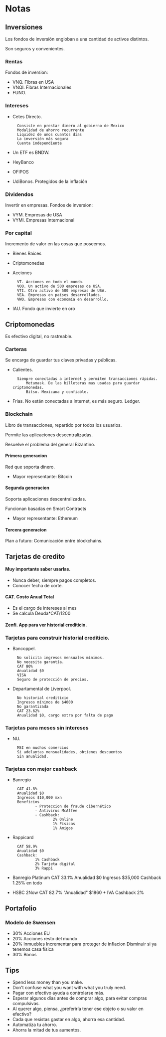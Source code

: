 # Notas
## Inversiones
Los fondos de inversión engloban a una cantidad de activos distintos.

Son seguros y convenientes.
### Rentas
Fondos de inversion:

- VNQ. Fibras en USA
- VNQI. Fibras Internacionales
- FUNO.
### Intereses

- Cetes Directo. 
        
        Consiste en prestar dinero al gobierno de Mexico
        Modalidad de ahorro recurrente
        Liquidez de unos cuantos días
        La inversión más segura
        Cuenta independiente

- Un ETF es BNDW.

- HeyBanco

- OFIPOS

- UdiBonos. Protegidos de la inflación


### Dividendos
Invertir en empresas.
Fondos de inversion:
- VYM. Empresas de USA
- VYMI. Empresas Internacional

### Por capital
Incremento de valor en las cosas que poseemos.
- Bienes Raíces
- Criptomonedas
- Acciones

        VT. Acciones en todo el mundo.
        VOO. Un activo de 500 empresas de USA.
        VTI. Otro activo de 500 empresas de USA.
        VEA. Empresas en países desarrollados.
        VWO. Empresas con economía en desarrollo.

- IAU. Fondo que invierte en oro
## Criptomonedas
Es efectivo digital, no rastreable.

### Carteras
Se encarga de guardar tus claves privadas y públicas.

- Calientes.   

        Siempre conectadas a internet y permiten transacciones rápidas.
            Metamask. De las billeteras mas usadas para guardar criptomonedas.
            Bitso. Mexicana y confiable.

- Frias.
        No están conectadas a internet, es más seguro.
            Ledger.

### Blockchain
Libro de transacciones, repartido por todos los usuarios.

Permite las aplicaciones descentralizadas.

Resuelve el problema del general Bizantino.
#### Primera generacion
Red que soporta dinero.

- Mayor representante: Bitcoin

#### Segunda generacion
Soporta aplicaciones descentralizadas.

Funcionan basadas en Smart Contracts

- Mayor representante: Ethereum

#### Tercera generacion
Plan a futuro: Comunicación entre blockchains.
## Tarjetas de credito
#### Muy importante saber usarlas.

- Nunca deber, siempre pagos completos.
- Conocer fecha de corte.

#### CAT. Costo Anual Total
    
- Es el cargo de intereses al mes
- Se calcula Deuda*CAT/1200

#### Zenfi. App para ver historial crediticio.

### Tarjetas para construir historial crediticio.
- Bancoppel.

        No solicita ingresos mensuales mínimos.
        No necesita garantía.
        CAT 80%
        Anualidad $0
        VISA
        Seguro de protección de precios.

- Departamental de Liverpool.

        No historial crediticio
        Ingresos mínimos de $4000
        No garantizada
        CAT 23.62%
        Anualidad $0, cargo extra por falta de pago

### Tarjetas para meses sin intereses

- NU.

        MSI en muchos comercios
        Si adelantas mensualidades, obtienes descuentos 
        Sin anualidad.

### Tarjetas con mejor cashback

- Banregio

        CAT 41.8%
        Anualidad $0
        Ingresos $10,000 mxn
        Beneficios
                - Proteccion de fraude cibernético
                - Antivirus McAffee
                - Cashback:
                        2% Online
                        1% Físicas
                        1% Amigos

- Rappicard

        CAT 58.9%
        Anualidad $0
        Cashback:
                1% Cashback
                2% Tarjeta digital
                3% Rappi

- Banregio Platinum
      CAT 33.1%
      Anualidad $0
      Ingresos $35,000
      Cashback
	1.25% en todo
- HSBC 2Now
      CAT 82.7%
      "Anualidad" $1860 + IVA
      Cashback 2%

## Portafolio
### Modelo de Swensen
- 30% Acciones EU
- 20% Acciones resto del mundo
- 20% Inmuebles
        Incrementar para proteger de inflacion
        Disminuir si ya tenemos casa física
- 30% Bonos
## Tips
- Spend less money than you make.
- Don't confuse what you want with what you truly need.
- Pagar con efectivo ayuda a controlarse más.
- Esperar algunos días antes de comprar algo, para evitar compras compulsivas.
- Al querer algo, piensa, ¿preferiría tener ese objeto o su valor en efectivo?
- Cada que resistas gastar en algo, ahorra esa cantidad.
- Automatiza tu ahorro.
- Ahorra la mitad de tus aumentos.